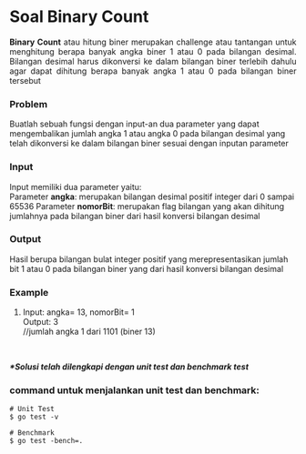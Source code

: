 # Soal Binary Count

<p align=justify><b>Binary Count</b> atau hitung biner merupakan challenge atau tantangan untuk menghitung berapa banyak angka biner 1 atau 0 pada bilangan desimal. Bilangan desimal harus dikonversi ke dalam bilangan biner terlebih dahulu agar dapat dihitung berapa banyak angka 1 atau 0 pada bilangan biner tersebut</p>

### Problem

Buatlah sebuah fungsi dengan input-an dua parameter yang dapat mengembalikan jumlah angka 1 atau angka 0 pada bilangan desimal yang telah dikonversi ke dalam bilangan biner sesuai dengan inputan parameter 
<br>

### Input

Input memiliki dua parameter yaitu:<br>
Parameter <b>angka</b>: merupakan bilangan desimal positif integer dari 0 sampai 65536 
Parameter <b>nomorBit</b>: merupakan flag bilangan yang akan dihitung jumlahnya pada bilangan biner dari hasil konversi bilangan desimal
<br>

### Output

Hasil berupa bilangan bulat integer positif yang merepresentasikan jumlah bit 1 atau 0 pada bilangan biner yang dari hasil konversi bilangan desimal
<br>

### Example

1. Input: angka= 13, nomorBit= 1<br>Output: 3<br>//jumlah angka 1 dari 1101 (biner 13) 
<br>

<i><b>*Solusi telah dilengkapi dengan unit test dan benchmark test</b></i>

### command untuk menjalankan unit test dan benchmark:

```
# Unit Test
$ go test -v

# Benchmark
$ go test -bench=.
```
